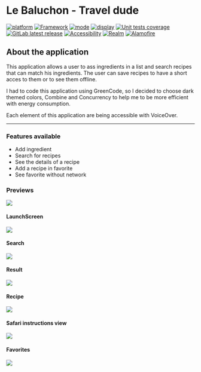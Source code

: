 # Le Baluchon - Travel dude

[![platform](https://img.shields.io/badge/-iOS%2015%20%7C%20iOS%2016-green?style=plastic&logo=apple)](https://img.shields.io/badge/platform-iOS%2015%20%7C%20iOS%2016-green?style=plastic&logo=apple) [![Framework](https://img.shields.io/badge/framework-SwiftUI-orange?style=plastic)](https://img.shields.io/badge/framework-SwiftUI-orange?style=plastic)
[![mode](https://img.shields.io/badge/mode-dark-informational?style=plastic)](https://img.shields.io/badge/mode-dark-informational?style=plastic) [![display](https://img.shields.io/badge/display-portrait-informational?style=plastic)](https://img.shields.io/badge/display-portrait-informational?style=plastic)
[![Unit tests coverage](https://img.shields.io/badge/coverage-99.8%25-green?style=plastic)](https://img.shields.io/badge/coverage-99.8%25-green?style=plastic) [![GitLab latest release](https://img.shields.io/badge/version-v1.0-blue?style=plastic)](https://github.com/BabyGeek/projet-10-recipplease/releases)
[![Accessibility](https://img.shields.io/badge/accessibility-blue?style=plastic)](https://img.shields.io/badge/accessibility-blue?style=plastic) [![Realm](https://img.shields.io/badge/Realm-blue?style=plastic)](https://www.mongodb.com/docs/realm/sdk/swift) [![Alamofire](https://img.shields.io/badge/Alamofire-blue?style=plastic)](https://github.com/Alamofire/Alamofire/blob/master/Documentation/Usage.md)



## About the application

This application allows a user to ass ingredients in a list and search recipes that can match his ingredients. The user can save recipes to have a short acces to them or to see them offline.

I had to code this application using GreenCode, so I decided to choose dark themed colors, Combine and Concurrency to help me to be more efficient with energy consumption.

Each element of this application are being accessible with VoiceOver.

---
### Features available
- Add ingredient
- Search for recipes
- See the details of a recipe
- Add a recipe in favorite
- See favorite without network

### Previews

![](mockups/mockup_3D.png)

#### LaunchScreen
![](images/launchScreen.png)

#### Search
![](images/search.png)


#### Result
![](images/results.png)


#### Recipe
![](images/recipe.png)

#### Safari instructions view
![](images/safari.png)


#### Favorites
![](images/favorites.png)
